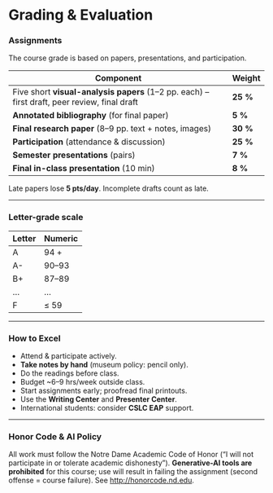 # Grading & Evaluation

### Assignments  

The course grade is based on papers, presentations, and participation.

| Component | Weight |
|-----------|--------|
| Five short **visual-analysis papers** (1–2 pp. each) – first draft, peer review, final draft | **25 %** |
| **Annotated bibliography** (for final paper) | **5 %** |
| **Final research paper** (8–9 pp. text + notes, images) | **30 %** |
| **Participation** (attendance & discussion) | **25 %** |
| **Semester presentations** (pairs) | **7 %** |
| **Final in-class presentation** (10 min) | **8 %** |

Late papers lose **5 pts/day**. Incomplete drafts count as late.

---

### Letter-grade scale

| Letter | Numeric |
|--------|---------|
| A | 94 + |
| A- | 90–93 |
| B+ | 87–89 |
| … | … |
| F | ≤ 59 |

---

### How to Excel  

- Attend & participate actively.  
- **Take notes by hand** (museum policy: pencil only).  
- Do the readings before class.  
- Budget ~6–9 hrs/week outside class.  
- Start assignments early; proofread final printouts.  
- Use the **Writing Center** and **Presenter Center**.  
- International students: consider **CSLC EAP** support.

---

### Honor Code & AI Policy  

All work must follow the Notre Dame Academic Code of Honor (“I will not participate in or tolerate academic dishonesty”). **Generative-AI tools are prohibited** for this course; use will result in failing the assignment (second offense = course failure). See <http://honorcode.nd.edu>.
